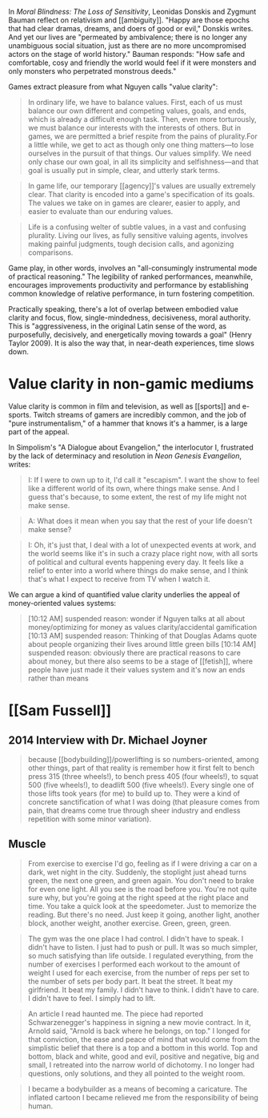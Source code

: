 In _Moral Blindness: The Loss of Sensitivity_, Leonidas Donskis and Zygmunt Bauman reflect on relativism and [[ambiguity]]. "Happy are those epochs that had clear dramas, dreams, and doers of good or evil," Donskis writes. And yet our lives are "permeated by ambivalence; there is no longer any unambiguous social situation, just as there are no more uncompromised actors on the stage of world history." Bauman responds: "How safe and comfortable, cosy and friendly the world would feel if it were monsters and only monsters who perpetrated monstrous deeds."

Games extract pleasure from what Nguyen calls "value clarity": 

> In ordinary life, we have to balance values. First, each of us must balance our own different and competing values, goals, and ends, which is already a difficult enough task. Then, even more torturously, we must balance our interests with the interests of others. But in games, we are permitted a brief respite from the pains of plurality.For a little while, we get to act as though only one thing matters—to lose ourselves in the pursuit of that things. Our values simplify. We need only chase our own goal, in all its simplicity and selfishness—and that goal is usually put in simple, clear, and utterly stark terms.

> In game life, our temporary [[agency]]'s values are usually extremely clear. That clarity is encoded into a game's specification of its goals. The values we take on in games are clearer, easier to apply, and easier to evaluate than our enduring values. 

> Life is a confusing welter of subtle values, in a vast and confusing plurality. Living our lives, as fully sensitive valuing agents, involves making painful judgments, tough decision calls, and agonizing comparisons.

Game play, in other words, involves an "all-consumingly instrumental mode of practical reasoning." The legibility of ranked performances, meanwhile, encourages improvements productivity and performance by establishing common knowledge of relative performance, in turn fostering competition. 

Practically speaking, there's a lot of overlap between embodied value clarity and focus, flow, single-mindedness, decisiveness, moral authority. This is "aggressiveness, in the original Latin sense of the word, as purposefully, decisively, and energetically moving towards a goal" (Henry Taylor 2009). It is also the way that, in near-death experiences, time slows down.

# Value clarity in non-gamic mediums

Value clarity is common in film and television, as well as [[sports]] and e-sports. Twitch streams of gamers are incredibly common, and the job of "pure instrumentalism," of a hammer that knows it's a hammer, is a large part of the appeal.

In Simpolism's "A Dialogue about Evangelion," the interlocutor I, frustrated by the lack of determinacy and resolution in _Neon Genesis Evangelion_, writes:

> I: If I were to own up to it, I'd call it "escapism". I want the show to feel like a different world of its own, where things make sense. And I guess that's because, to some extent, the rest of my life might not make sense.

> A: What does it mean when you say that the rest of your life doesn't make sense?

> I: Oh, it's just that, I deal with a lot of unexpected events at work, and the world seems like it's in such a crazy place right now, with all sorts of political and cultural events happening every day. It feels like a relief to enter into a world where things do make sense, and I think that's what I expect to receive from TV when I watch it.


We can argue a kind of quantified value clarity underlies the appeal of money-oriented values systems:

> [10:12 AM] suspended reason: wonder if Nguyen talks at all about money/optimizing for money as values clarity/accidental gamification
> [10:13 AM] suspended reason: Thinking of that Douglas Adams quote about people organizing their lives around little green bills
> [10:14 AM] suspended reason: obviously there are practical reasons to care about money, but there also seems to be a stage of [[fetish]], where people have just made it their values system and it's now an ends rather than means

# [[Sam Fussell]]

## 2014 Interview with Dr. Michael Joyner

> because [[bodybuilding]]/powerlifting is so numbers-oriented, among other things, part of that reality is remember how it first felt to bench press 315 (three wheels!), to bench press 405 (four wheels!), to squat 500 (five wheels!), to deadlift 500 (five wheels!). Every single one of those lifts took years (for me) to build up to. They were a kind of concrete sanctification of what I was doing (that pleasure comes from pain, that dreams come true through sheer industry and endless repetition with some minor variation).

## Muscle

> From exercise to exercise I'd go, feeling as if I were driving a car on a dark, wet night in the city. Suddenly, the stoplight just ahead turns green, the next one green, and green again. You don't need to brake for even one light. All you see is the road before you. You're not quite sure why, but you're going at the right speed at the right place and time. You take a quick look at the speedometer. Just to memorize the reading. But there's no need. Just keep it going, another light, another block, another weight, another exercise. Green, green, green.

> The gym was the one place I had control. I didn't have to speak. I didn't have to listen. I just had to push or pull. It was so much simpler, so much satisfying than life outside. I regulated everything, from the number of exercises I performed each workout to the amount of weight I used for each exercise, from the number of reps per set to the number of sets per body part. It beat the street. It beat my girlfriend. It beat my family. I didn't have to think. I didn't have to care. I didn't have to feel. I simply had to lift.

> An article I read haunted me. The piece had reported Schwarzenegger's happiness in signing a new movie contract. In it, Arnold said, "Arnold is back where he belongs, on top." I longed for that conviction, the ease and peace of mind that would come from the simplistic belief that there is a top and a bottom in this world. Top and bottom, black and white, good and evil, positive and negative, big and small, I retreated into the narrow world of dichotomy. I no longer had questions, only solutions, and they all pointed to the weight room.

> I became a bodybuilder as a means of becoming a caricature. The inflated cartoon I became relieved me from the responsibility of being human. 